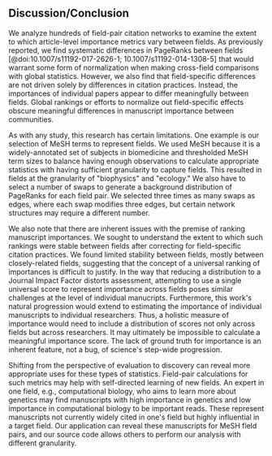 ## Discussion/Conclusion

We analyze hundreds of field-pair citation networks to examine the extent to which article-level importance metrics vary between fields.
As previously reported, we find systematic differences in PageRanks between fields [@doi:10.1007/s11192-017-2626-1; 10.1007/s11192-014-1308-5] that would warrant some form of normalization when making cross-field comparisons with global statistics.
However, we also find that field-specific differences are not driven solely by differences in citation practices.
Instead, the importances of individual papers appear to differ meaningfully between fields.
Global rankings or efforts to normalize out field-specific effects obscure meaningful differences in manuscript importance between communities.

As with any study, this research has certain limitations.
One example is our selection of MeSH terms to represent fields.
We used MeSH because it is a widely-annotated set of subjects in biomedicine and thresholded MeSH term sizes to balance having enough observations to calculate appropriate statistics with having sufficient granularity to capture fields.
This resulted in fields at the granularity of "biophysics" and "ecology."
We also have to select a number of swaps to generate a background distribution of PageRanks for each field pair.
We selected three times as many swaps as edges, where each swap modifies three edges, but certain network structures may require a different number.

We also note that there are inherent issues with the premise of ranking manuscript importances.
We sought to understand the extent to which such rankings were stable between fields after correcting for field-specific citation practices.
We found limited stability between fields, mostly between closely-related fields, suggesting that the concept of a universal ranking of importances is difficult to justify.
In the way that reducing a distribution to a Journal Impact Factor distorts assessment, attempting to use a single universal score to represent importance across fields poses similar challenges at the level of individual manucripts.
Furthermore, this work's natural progression would extend to estimating the importance of individual manuscripts to individual researchers.
Thus, a holistic measure of importance would need to include a distribution of scores not only across fields but across researchers.
It may ultimately be impossible to calculate a meaningful importance score.
The lack of ground truth for importance is an inherent feature, not a bug, of science's step-wide progression.

Shifting from the perspective of evaluation to discovery can reveal more appropriate uses for these types of statistics.
Field-pair calculations for such metrics may help with self-directed learning of new fields.
An expert in one field, e.g., computational biology, who aims to learn more about genetics may find manuscripts with high importance in genetics and low importance in computational biology to be important reads.
These represent manuscripts not currently widely cited in one's field but highly influential in a target field.
Our application can reveal these manuscripts for MeSH field pairs, and our source code allows others to perform our analysis with different granularity.
